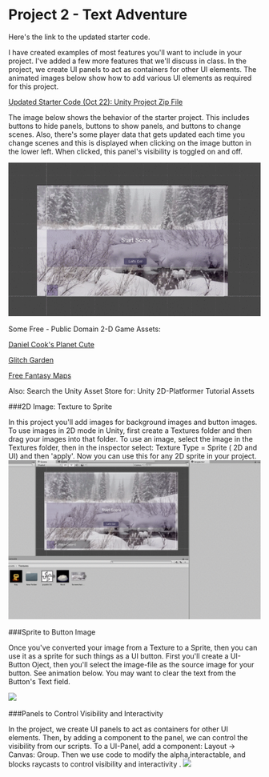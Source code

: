 # Project 2 - Text Adventure

Here's the link to the updated starter code.

I have created examples of most features you'll want to include in your project.  I've added a few more features that we'll discuss in class.  In the project, we create UI panels to act as containers for other UI elements.  The animated images below show how to add various UI elements as required for this project.

[Updated Starter Code (Oct 22): Unity Project Zip File](https://utdallas.box.com/s/8txw4flobwetq4fe4zb92itnp2figpce)

The image below shows the behavior of the starter project.  This includes buttons to hide panels, buttons to show panels, and buttons to change scenes.  Also, there's some player data that gets updated each time you change scenes and this is displayed when clicking on the image button in the lower left. When clicked, this panel's visibility is toggled on and off.

![](8S4CitwjlI.gif)


Some Free - Public Domain 2-D Game Assets: 

[Daniel Cook's Planet Cute](http://www.lostgarden.com/2007/05/dancs-miraculously-flexible-game.html)

[Glitch Garden](http://www.glitchthegame.com/public-domain-game-art/)

[Free Fantasy Maps](http://freefantasymaps.org/free-fantasy-maps/)

Also: Search the Unity Asset Store for: Unity 2D-Platformer Tutorial Assets

###2D Image: Texture to Sprite

In this project you'll add images for background images and button images.  To use images in 2D mode in Unity, first create a Textures folder and then drag your images into that folder.  To use an image, select the image in the Textures folder, then in the inspector select: Texture Type = Sprite ( 2D and UI) and then 'apply'.  Now you can use this for any 2D sprite in your project.
![](imageTexture.gif)

###Sprite to Button Image

Once you've converted your image from a Texture to a Sprite, then you can use it as a sprite for such things as a UI button.  First you'll create a UI-Button Oject, then you'll select the image-file as the source image for your button.  See animation below.  You may want to clear the text from the Button's Text field.

![](imageButton.gif)

###Panels to Control Visibility and Interactivity

In the project, we create UI panels to act as containers for other UI elements.  Then, by adding a component to the panel, we can control the visibility from our scripts.  To a UI-Panel, add a component: Layout -> Canvas: Group. Then we use code to modify the alpha,interactable, and blocks raycasts to control visibility and interactivity
.
![](panelVIsibility.gif)


